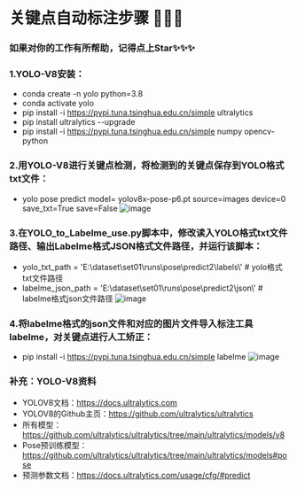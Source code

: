 # 关键点自动标注步骤 👋👋👋
### 如果对你的工作有所帮助，记得点上Star✨✨✨
### 1.YOLO-V8安装：
- conda create -n yolo python=3.8
- conda activate yolo
- pip install -i https://pypi.tuna.tsinghua.edu.cn/simple ultralytics
- pip install ultralytics --upgrade
- pip install -i https://pypi.tuna.tsinghua.edu.cn/simple numpy opencv-python 

### 2.用YOLO-V8进行关键点检测，将检测到的关键点保存到YOLO格式txt文件：
- yolo pose predict model= yolov8x-pose-p6.pt source=images device=0 save_txt=True save=False
![image](https://github.com/T1sweet/YOLO_to_Labelme_use/assets/96241702/0c3619c0-027c-4426-9df8-afdcee9ec41c)

### 3.在YOLO_to_Labelme_use.py脚本中，修改读入YOLO格式txt文件路径、输出Labelme格式JSON格式文件路径，并运行该脚本：
- yolo_txt_path = 'E:\\dataset\\set01\\runs\pose\\predict2\\labels\\'    # yolo格式txt文件路径
- labelme_json_path = 'E:\\dataset\\set01\\runs\pose\\predict2\\json\\'  # labelme格式json文件路径
![image](https://github.com/T1sweet/YOLO_to_Labelme_use/assets/96241702/e3d9c2f3-1aa8-4324-9325-a0d2e4aaae2e)

### 4.将labelme格式的json文件和对应的图片文件导入标注工具labelme，对关键点进行人工矫正：
- pip install -i https://pypi.tuna.tsinghua.edu.cn/simple labelme
![image](https://github.com/T1sweet/YOLO_to_Labelme_use/assets/96241702/ae53d843-463f-48fd-96c4-a255716e1c04)

### 补充：YOLO-V8资料
- YOLOV8文档：https://docs.ultralytics.com
- YOLOV8的Github主页：https://github.com/ultralytics/ultralytics
- 所有模型：https://github.com/ultralytics/ultralytics/tree/main/ultralytics/models/v8
- Pose预训练模型：https://github.com/ultralytics/ultralytics/tree/main/ultralytics/models#pose
- 预测参数文档：https://docs.ultralytics.com/usage/cfg/#predict
